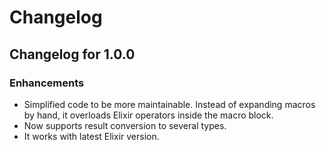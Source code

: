 # Changelog

## Changelog for 1.0.0

### Enhancements

  * Simplified code to be more maintainable. Instead of expanding macros
    by hand, it overloads Elixir operators inside the macro block.
  * Now supports result conversion to several types.
  * It works with latest Elixir version.
